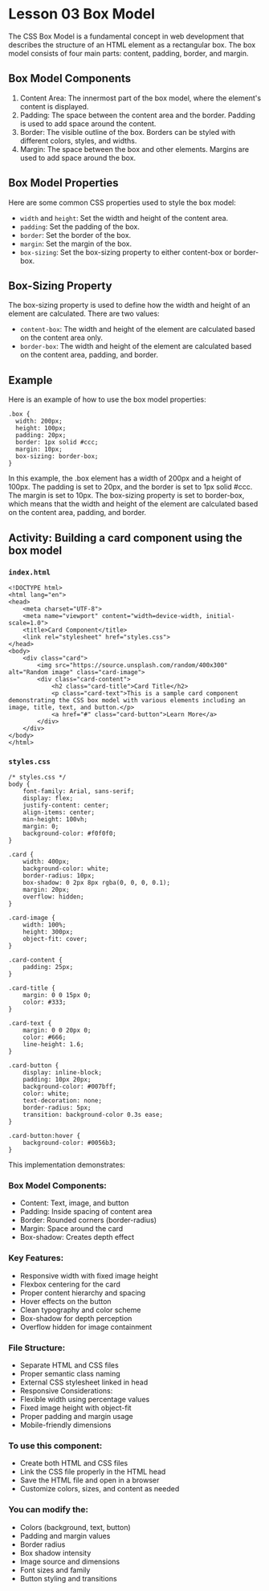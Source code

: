 # Lesson 03 Box Model
The CSS Box Model is a fundamental concept in web development that describes the structure of an HTML element as a rectangular box. The box model consists of four main parts: content, padding, border, and margin.

## Box Model Components
1. Content Area: The innermost part of the box model, where the element's content is displayed.
2. Padding: The space between the content area and the border. Padding is used to add space around the content.
3. Border: The visible outline of the box. Borders can be styled with different colors, styles, and widths.
4. Margin: The space between the box and other elements. Margins are used to add space around the box.

## Box Model Properties
Here are some common CSS properties used to style the box model:

- ```width``` and ```height```: Set the width and height of the content area.
- ```padding```: Set the padding of the box.
- ```border```: Set the border of the box.
- ```margin```: Set the margin of the box.
- ```box-sizing```: Set the box-sizing property to either content-box or border-box.

## Box-Sizing Property
The box-sizing property is used to define how the width and height of an element are calculated. There are two values:
- ```content-box```: The width and height of the element are calculated based on the content area only.
- ```border-box```: The width and height of the element are calculated based on the content area, padding, and border.

## Example
Here is an example of how to use the box model properties:
```
.box {
  width: 200px;
  height: 100px;
  padding: 20px;
  border: 1px solid #ccc;
  margin: 10px;
  box-sizing: border-box;
}
```

In this example, the .box element has a width of 200px and a height of 100px. The padding is set to 20px, and the border is set to 1px solid #ccc. The margin is set to 10px. The box-sizing property is set to border-box, which means that the width and height of the element are calculated based on the content area, padding, and border.

## Activity: Building a card component using the box model

### ```index.html```

```
<!DOCTYPE html>
<html lang="en">
<head>
    <meta charset="UTF-8">
    <meta name="viewport" content="width=device-width, initial-scale=1.0">
    <title>Card Component</title>
    <link rel="stylesheet" href="styles.css">
</head>
<body>
    <div class="card">
        <img src="https://source.unsplash.com/random/400x300" alt="Random image" class="card-image">
        <div class="card-content">
            <h2 class="card-title">Card Title</h2>
            <p class="card-text">This is a sample card component demonstrating the CSS box model with various elements including an image, title, text, and button.</p>
            <a href="#" class="card-button">Learn More</a>
        </div>
    </div>
</body>
</html>
```

### ```styles.css```

```
/* styles.css */
body {
    font-family: Arial, sans-serif;
    display: flex;
    justify-content: center;
    align-items: center;
    min-height: 100vh;
    margin: 0;
    background-color: #f0f0f0;
}

.card {
    width: 400px;
    background-color: white;
    border-radius: 10px;
    box-shadow: 0 2px 8px rgba(0, 0, 0, 0.1);
    margin: 20px;
    overflow: hidden;
}

.card-image {
    width: 100%;
    height: 300px;
    object-fit: cover;
}

.card-content {
    padding: 25px;
}

.card-title {
    margin: 0 0 15px 0;
    color: #333;
}

.card-text {
    margin: 0 0 20px 0;
    color: #666;
    line-height: 1.6;
}

.card-button {
    display: inline-block;
    padding: 10px 20px;
    background-color: #007bff;
    color: white;
    text-decoration: none;
    border-radius: 5px;
    transition: background-color 0.3s ease;
}

.card-button:hover {
    background-color: #0056b3;
}
```

This implementation demonstrates:

### Box Model Components:
- Content: Text, image, and button
- Padding: Inside spacing of content area
- Border: Rounded corners (border-radius)
- Margin: Space around the card
- Box-shadow: Creates depth effect

### Key Features:
- Responsive width with fixed image height
- Flexbox centering for the card
- Proper content hierarchy and spacing
- Hover effects on the button
- Clean typography and color scheme
- Box-shadow for depth perception
- Overflow hidden for image containment

### File Structure:
- Separate HTML and CSS files
- Proper semantic class naming
- External CSS stylesheet linked in head
- Responsive Considerations:
- Flexible width using percentage values
- Fixed image height with object-fit
- Proper padding and margin usage
- Mobile-friendly dimensions

### To use this component:
- Create both HTML and CSS files
- Link the CSS file properly in the HTML head
- Save the HTML file and open in a browser
- Customize colors, sizes, and content as needed

### You can modify the:
- Colors (background, text, button)
- Padding and margin values
- Border radius
- Box shadow intensity
- Image source and dimensions
- Font sizes and family
- Button styling and transitions

